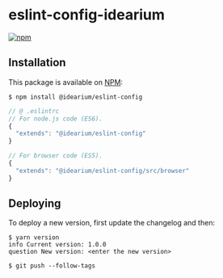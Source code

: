 # eslint-config-idearium

[![npm](https://img.shields.io/npm/v/@idearium/eslint-config.svg)](https://www.npmjs.com/package/@idearium/eslint-config)

## Installation

This package is available on [NPM](https://www.npmjs.com/package/@eslint/eslint-config):

  ```shell
  $ npm install @idearium/eslint-config
  ```
  ```javascript
  // @ .eslintrc
  // For node.js code (ES6).
  {
    "extends": "@idearium/eslint-config"
  }

  // For browser code (ES5).
  {
    "extends": "@idearium/eslint-config/src/browser"
  }
  ```

## Deploying

To deploy a new version, first update the changelog and then:

```shell
$ yarn version
info Current version: 1.0.0
question New version: <enter the new version>

$ git push --follow-tags
```
